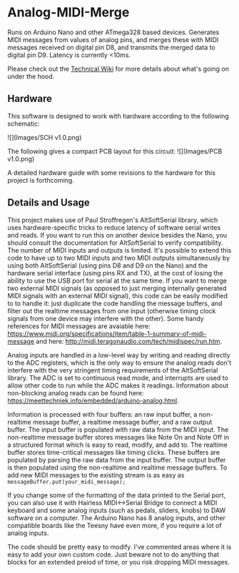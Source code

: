 # Analog-MIDI-Merge
Runs on Arduino Nano and other ATmega328 based devices. Generates MIDI messages from values of analog pins, and merges these with MIDI messages received on digital pin D8, and transmits the merged data to digital pin D9. Latency is currently <10ms.

Please check out the [Technical Wiki](https://github.com/jmsmdy/Analog-MIDI-Merge/wiki) for more details about what's going on under the hood.

## Hardware

This software is designed to work with hardware according to the following schematic:

![](Images/SCH v1.0.png)

The following gives a compact PCB layout for this circuit:
![](Images/PCB v1.0.png)

A detailed hardware guide with some revisions to the hardware for this project is forthcoming. 

## Details and Usage

This project makes use of Paul Stroffregen's AltSoftSerial library, which uses hardware-specific tricks to reduce latency of software serial writes and reads. If you want to run this on another device besides the Nano, you should consult the documentation for AltSoftSerial to verify compatibility. The number of MIDI inputs and outputs is limited. It's possible to extend this code to have up to two MIDI inputs and two MIDI outputs simultaneously by using both AltSoftSerial (using pins D8 and D9 on the Nano) and the hardware serial interface (using pins RX and TX), at the cost of losing the ability to use the USB port for serial at the same time. If you want to merge two external MIDI signals (as opposed to just merging internally generated MIDI signals with an external MIDI signal), this code can be easily modified to to handle it: just duplicate the code handling the message buffers, and filter out the realtime messages from one input (otherwise timing clock signals from one device may interfere with the other). Some handy references for MIDI messages are avaiable here: https://www.midi.org/specifications/item/table-1-summary-of-midi-message and here: http://midi.teragonaudio.com/tech/midispec/run.htm.

Analog inputs are handled in a low-level way by writing and reading directly to the ADC registers, which is the only way to ensure the analog reads don't interfere with the very stringent timing requirements of the AltSoftSerial library. The ADC is set to continuous read mode, and interrupts are used to allow other code to run while the ADC makes it readings. Information about non-blocking analog reads can be found here: https://meettechniek.info/embedded/arduino-analog.html.

Information is processed with four buffers: an raw input buffer, a non-realtime message buffer, a realtime message buffer, and a raw output buffer. The input buffer is populated with raw data from the MIDI input. The non-realtime message buffer stores messages like Note On and Note Off in a structured format which is easy to read, modify, and add to. The realtime buffer stores time-critical messages like timing clicks. These buffers are populated by parsing the raw data from the input buffer. The output buffer is then populated using the non-realtime and realtime message buffers. To add new MIDI messages to the existing stream is as easy as `messageBuffer.put(your_midi_message);` 

If you change some of the formatting of the data printed to the Serial port, you can also use it with Hairless MIDI<->Serial Bridge to connect a MIDI keyboard and some analog inputs (such as pedals, sliders, knobs) to DAW software on a computer. The Arduino Nano has 8 analog inputs, and other compatible boards like the Teesny have even more, if you require a lot of analog inputs.

The code should be pretty easy to modify. I've commented areas where it is easy to add your own custom code. Just beware not to do anything that blocks for an extended preiod of time, or you risk dropping MIDI messages.
